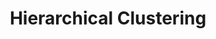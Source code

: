---
title: "Hierarchical Clustering"

categories: ['']

tags: ['Hierarchical', 'Clustering']

arabic: ['التجميع الهرمي']

publishers: ['المعالجة اﻵلية للنصوص العربية']

types: "word"

slug: ""
---